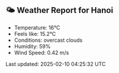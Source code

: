 <!-- WEATHER-START -->
## 🌤 Weather Report for Hanoi

- Temperature: 16°C
- Feels like: 15.2°C
- Conditions: overcast clouds
- Humidity: 59%
- Wind Speed: 0.42 m/s

Last updated: 2025-02-10 04:25:32 UTC
<!-- WEATHER-END -->

